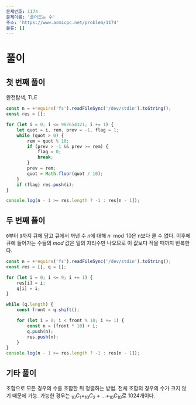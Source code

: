 ```yaml
---
문제번호: 1174
문제이름: '줄어드는 수'
주소: 'https://www.acmicpc.net/problem/1174'
분류: []
---
```


# 풀이

## 첫 번째 풀이

완전탐색, TLE

```js
const n = +require('fs').readFileSync('/dev/stdin').toString();
const res = [];

for (let i = 0; i <= 987654321; i += 1) {
    let quot = i, rem, prev = -1, flag = 1;
    while (quot > 0) {
        rem = quot % 10;
        if (prev > -1 && prev >= rem) {
            flag = 0;
            break;
        }
        prev = rem;
        quot = Math.floor(quot / 10);
    }
    if (flag) res.push(i);
}

console.log(n - 1 >= res.length ? -1 : res[n - 1]);
```

## 두 번째 풀이

`0`부터 `9`까지 큐에 담고 큐에서 꺼낸 수 $n$에 대해 $n \mod 10$은 n보다 클 수 없다. 이후에 큐에 들어가는 수들의 $mod$ 값은 일의 자리수만 나오므로 이 값보다 작을 때까지 반복한다.

```js
const n = +require('fs').readFileSync('/dev/stdin').toString();
const res = [], q = [];

for (let i = 0; i <= 9; i += 1) {
    res[i] = i;
    q[i] = i;
}

while (q.length) {
    const front = q.shift();

    for (let i = 0; i < front % 10; i += 1) {
        const n = (front * 10) + i;
        q.push(n);
        res.push(n);
    }
}
console.log(n - 1 >= res.length ? -1 : res[n - 1]);
```

## 기타 풀이

조합으로 모든 경우의 수를 조합한 뒤 정렬하는 방법. 전체 조합의 경우의 수가 크지 않기 때문에 가능.
가능한 경우는 $_{10}C_1 + _{10}C_2 + ... + _{10}C_{10}$로 1024개이다.